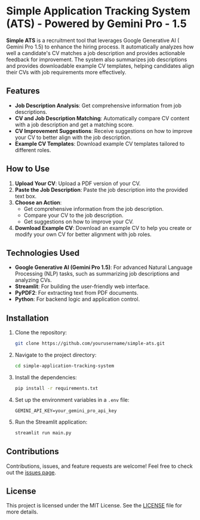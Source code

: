 # Simple Application Tracking System (ATS) - Powered by Gemini Pro - 1.5

**Simple ATS** is a recruitment tool that leverages Google Generative AI (
Gemini Pro 1.5) to enhance the hiring process. It automatically analyzes how
well a candidate's CV matches a job description and provides actionable
feedback for improvement. The system also summarizes job descriptions and
provides downloadable example CV templates, helping candidates align their CVs
with job requirements more effectively.

## Features

- **Job Description Analysis**: Get comprehensive information from job
  descriptions.
- **CV and Job Description Matching**: Automatically compare CV content with a
  job description and get a matching score.
- **CV Improvement Suggestions**: Receive suggestions on how to improve your CV
  to better align with the job description.
- **Example CV Templates**: Download example CV templates tailored to different
  roles.

## How to Use

1. **Upload Your CV**: Upload a PDF version of your CV.
2. **Paste the Job Description**: Paste the job description into the provided
   text box.
3. **Choose an Action**:
    - Get comprehensive information from the job description.
    - Compare your CV to the job description.
    - Get suggestions on how to improve your CV.
4. **Download Example CV**: Download an example CV to help you create or modify
   your own CV for better alignment with job roles.

## Technologies Used

- **Google Generative AI (Gemini Pro 1.5)**: For advanced Natural Language
  Processing (NLP) tasks, such as summarizing job descriptions and analyzing
  CVs.
- **Streamlit**: For building the user-friendly web interface.
- **PyPDF2**: For extracting text from PDF documents.
- **Python**: For backend logic and application control.

## Installation

1. Clone the repository:
    ```bash
    git clone https://github.com/yourusername/simple-ats.git
    ```
2. Navigate to the project directory:
    ```bash
    cd simple-application-tracking-system
    ```
3. Install the dependencies:
    ```bash
    pip install -r requirements.txt
    ```
4. Set up the environment variables in a `.env` file:
    ```
    GEMINI_API_KEY=your_gemini_pro_api_key
    ```
5. Run the Streamlit application:
    ```bash
    streamlit run main.py
    ```

## Contributions

Contributions, issues, and feature requests are welcome! Feel free to check out
the [issues page](https://github.com/shevanfernando/simple-application-tracking-system/issues).

## License

This project is licensed under the MIT License. See the [LICENSE](LICENSE) file
for more details.
